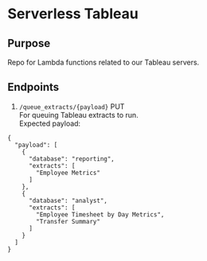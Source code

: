 # Serverless Tableau

## Purpose
Repo for Lambda functions related to our Tableau servers.

## Endpoints
1. `/queue_extracts/{payload}` PUT <br>
For queuing Tableau extracts to run. <br>
Expected payload:
```
{
  "payload": [
    {
      "database": "reporting",
      "extracts": [
        "Employee Metrics"
      ]
    },
    {
      "database": "analyst",
      "extracts": [
        "Employee Timesheet by Day Metrics",
        "Transfer Summary"
      ]
    }
  ]
}
```

